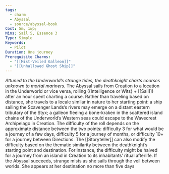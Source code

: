 ```yaml
---
tags:
  - charm
  - Abyssal
  - source/abyssal-book
Cost: 5m, 1wp; 
Mins: Sail 5, Essence 3
Type: Simple
Keywords:
  - Pilot
Duration: One journey
Prerequisite Charms:
  - "[[Mist-Veiled Galleon]]"
  - "[[Unhallowed Ghost Ship]]"
---
```

*Attuned to the Underworld’s strange tides, the deathknight charts courses unknown to mortal mariners.*
The Abyssal sails from Creation to a location in the Underworld or vice versa, rolling ({Intelligence or Wits} + [[Sail]]) after an hour spent charting a course.
Rather than traveling based on distance, she travels to a locale similar in nature to her starting point: a ship sailing the Scavenger Lands’s rivers may emerge on a distant eastern tributary of the Styx; a galleon fleeing a bone-kraken in the scattered island chains of the Underworld’s Western seas could escape to the Wavecrest Archipelago in Creation.
The difficulty of the roll depends on the approximate distance between the two points: difficulty 3 for what would be a journey of a few days, difficulty 5 for a journey of months, or difficulty 10+ for a journey between Directions. The [[Storyteller]] can also modify the difficulty based on the thematic similarity between the deathknight’s starting point and destination. For instance, the difficulty might be halved for a journey from an island in Creation to its inhabitants’ ritual afterlife.
If the Abyssal succeeds, strange mists as she sails through the veil between worlds. She appears at her destination no more than five days
